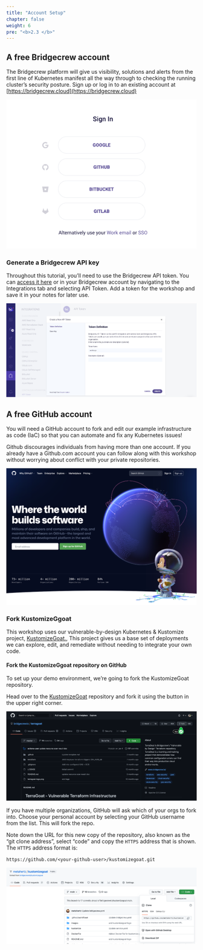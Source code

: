 ```yaml
---
title: "Account Setup"
chapter: false
weight: 6
pre: "<b>2.3 </b>"
---
```


## A free Bridgecrew account

The Bridgecrew platform will give us visibility, solutions and alerts from the first line of Kubernetes manifest all the way through to checking the running cluster’s security posture. Sign up or log in to an existing account at  [https://bridgecrew.cloud](https://bridgecrew.cloud)


![alt_text](images/bcSignup.png "image_tooltip")


### Generate a Bridgecrew API key

Throughout this tutorial, you’ll need to use the Bridgecrew API token. You can [access it here](https://www.bridgecrew.cloud/login/signin?return_to=%2Fintegrations%2Fapi-token) or in your Bridgecrew account by navigating to the Integrations tab and selecting API Token. Add a token for the workshop and save it in your notes for later use. 


![alt_text](images/bcApiKey.png "image_tooltip")

## A free GitHub account

You will need a GitHub account to  fork and edit our example infrastructure as code (IaC) so that you can automate and fix any Kubernetes issues!

Github discourages individuals from having more than one account. If you already have a Github.com account you can follow along with this workshop without worrying about conflict with your private repositories.

![alt_text](images/gitHubLogin.png "image_tooltip")

### Fork KustomizeGgoat

This workshop uses our vulnerable-by-design Kubernetes & Kustomize project, [KustomizeGoat.](https://github.com/bridgecrewio/kustomizegoat/www.github.com/bridgecrewio/terragoat), This project gives us a base set of deployments we can explore, edit, and remediate without needing to integrate your own code.


#### Fork the KustomizeGgoat repository on GitHub

To set up your demo environment, we’re going to fork the KustomizeGoat repository.

Head over to the [KustomizeGoat](https://github.com/bridgecrewio/kustomizegoat/www.github.com/bridgecrewio/terragoat) repository and fork it using the button in the upper right corner.


![alt_text](images/kustomizeGoatFork.png "image_tooltip")

If you have multiple organizations, GitHub will ask which of your orgs to fork into. Choose your personal account by selecting your GitHub username from the list. This will fork the repo.

Note down the URL for this new copy of the repository, also known as the “git clone address”, select “code” and copy the `HTTPS` address that is shown. The `HTTPS` address format is:

```
https://github.com/<your-github-user>/kustomizegoat.git
```


![alt_text](images/kustomizeGoatClone.png "image_tooltip")
